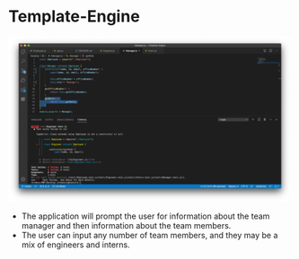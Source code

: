 # Template-Engine

![Photo of finished Product](./Assets/fin.png)

* The application will prompt the user for information about the team manager and then information about the team members. 
* The user can input any number of team members, and they may be a mix of engineers and interns.